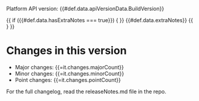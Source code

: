 Platform API version: {{#def.data.apiVersionData.BuildVersion}}

{{ if ({{#def.data.hasExtraNotes === true}}) { }}
{{#def.data.extraNotes}}
{{ } }}
# Changes in this version

* Major changes: {{=it.changes.majorCount}}
* Minor changes: {{=it.changes.minorCount}}
* Point changes: {{=it.changes.pointCount}}

For the full changelog, read the releaseNotes.md file in the repo.